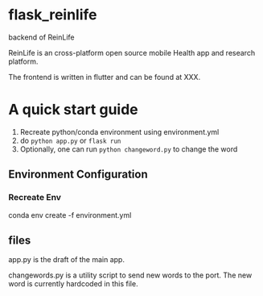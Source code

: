 
# flask_reinlife
 backend of ReinLife

 ReinLife is an cross-platform open source mobile Health app and research platform.
 
 The frontend is written in flutter and can be found at XXX.

# A quick start guide
1. Recreate python/conda environment using environment.yml
2. do `python app.py` or `flask run`
3. Optionally, one can run `python changeword.py` to change the word


## Environment Configuration
<!--
### Create Envionement
 conda activate relearnlife
 conda install flask requests
### Save Env
 conda env export > environment.yml)
-->
### Recreate Env
 conda env create -f environment.yml
## files
app.py is the draft of the main app.

changewords.py is a utility script to send new words to the port. The new word is currently hardcoded in this file.
